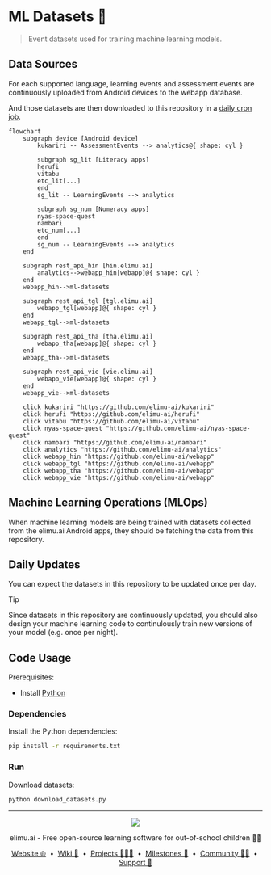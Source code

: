 # ML Datasets 🫙

> Event datasets used for training machine learning models.

## Data Sources

For each supported language, learning events and assessment events are continuously uploaded from Android devices to the webapp database.

And those datasets are then downloaded to this repository in a [daily cron job](https://github.com/elimu-ai/ml-datasets/actions/workflows/download-datasets-daily.yml).

```mermaid
flowchart
    subgraph device [Android device]
        kukariri -- AssessmentEvents --> analytics@{ shape: cyl }
    
        subgraph sg_lit [Literacy apps]
        herufi
        vitabu
        etc_lit[...]
        end
        sg_lit -- LearningEvents --> analytics
    
        subgraph sg_num [Numeracy apps]
        nyas-space-quest
        nambari
        etc_num[...]
        end
        sg_num -- LearningEvents --> analytics
    end

    subgraph rest_api_hin [hin.elimu.ai]
        analytics-->webapp_hin[webapp]@{ shape: cyl }
    end
    webapp_hin-->ml-datasets

    subgraph rest_api_tgl [tgl.elimu.ai]
        webapp_tgl[webapp]@{ shape: cyl }
    end
    webapp_tgl-->ml-datasets

    subgraph rest_api_tha [tha.elimu.ai]
        webapp_tha[webapp]@{ shape: cyl }
    end
    webapp_tha-->ml-datasets

    subgraph rest_api_vie [vie.elimu.ai]
        webapp_vie[webapp]@{ shape: cyl }
    end
    webapp_vie-->ml-datasets

    click kukariri "https://github.com/elimu-ai/kukariri"
    click herufi "https://github.com/elimu-ai/herufi"
    click vitabu "https://github.com/elimu-ai/vitabu"
    click nyas-space-quest "https://github.com/elimu-ai/nyas-space-quest"
    click nambari "https://github.com/elimu-ai/nambari"
    click analytics "https://github.com/elimu-ai/analytics"
    click webapp_hin "https://github.com/elimu-ai/webapp"
    click webapp_tgl "https://github.com/elimu-ai/webapp"
    click webapp_tha "https://github.com/elimu-ai/webapp"
    click webapp_vie "https://github.com/elimu-ai/webapp"
```

## Machine Learning Operations (MLOps)

When machine learning models are being trained with datasets collected from the elimu.ai Android apps, they should be fetching the data from this repository.

## Daily Updates

You can expect the datasets in this repository to be updated once per day.

> [!TIP]
> Since datasets in this repository are continuously updated, you should also design your machine learning code to continulously train new versions of your model (e.g. once per night).

## Code Usage

Prerequisites:

- Install [Python](https://www.python.org/)

### Dependencies

Install the Python dependencies:

```bash
pip install -r requirements.txt
```

### Run

Download datasets:

```bash
python download_datasets.py
```

---

<p align="center">
  <img src="https://github.com/elimu-ai/webapp/blob/main/src/main/webapp/static/img/logo-text-256x78.png" />
</p>
<p align="center">
  elimu.ai - Free open-source learning software for out-of-school children 🚀✨
</p>
<p align="center">
  <a href="https://elimu.ai">Website 🌐</a>
  &nbsp;•&nbsp;
  <a href="https://github.com/elimu-ai/wiki#readme">Wiki 📃</a>
  &nbsp;•&nbsp;
  <a href="https://github.com/orgs/elimu-ai/projects?query=is%3Aopen">Projects 👩🏽‍💻</a>
  &nbsp;•&nbsp;
  <a href="https://github.com/elimu-ai/wiki/milestones">Milestones 🎯</a>
  &nbsp;•&nbsp;
  <a href="https://github.com/elimu-ai/wiki#open-source-community">Community 👋🏽</a>
  &nbsp;•&nbsp;
  <a href="https://www.drips.network/app/drip-lists/41305178594442616889778610143373288091511468151140966646158126636698">Support 💜</a>
</p>
